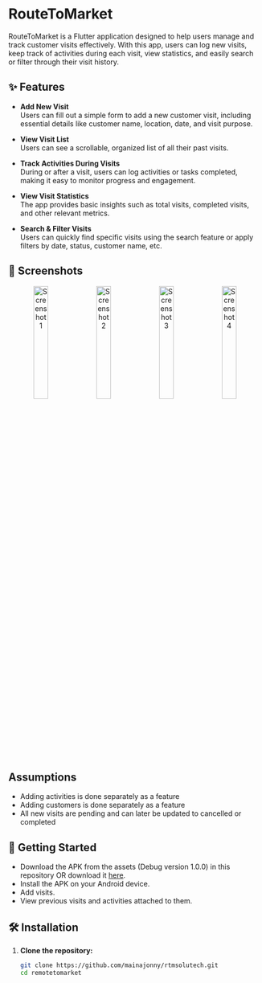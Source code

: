 # RouteToMarket

RouteToMarket is a Flutter application designed to help users manage and track customer visits effectively. With this app, users can log new visits, keep track of activities during each visit, view statistics, and easily search or filter through their visit history.

## ✨ Features

- **Add New Visit**  
  Users can fill out a simple form to add a new customer visit, including essential details like customer name, location, date, and visit purpose.

- **View Visit List**  
  Users can see a scrollable, organized list of all their past visits.

- **Track Activities During Visits**  
  During or after a visit, users can log activities or tasks completed, making it easy to monitor progress and engagement.

- **View Visit Statistics**  
  The app provides basic insights such as total visits, completed visits, and other relevant metrics.

- **Search & Filter Visits**  
  Users can quickly find specific visits using the search feature or apply filters by date, status, customer name, etc.

## 📱 Screenshots

<p align="center">
  <img src="https://github.com/user-attachments/assets/74a14d00-cfb1-4c6f-85bc-b0f509b74486" width="24%" alt="Screenshot 1"/>
  <img src="https://github.com/user-attachments/assets/9757a5a9-e8f3-47c2-b2c4-3067a4fbfefe" width="24%" alt="Screenshot 2"/>
  <img src="https://github.com/user-attachments/assets/46e72ff9-90f6-431f-9af6-34896698aa9f" width="24%" alt="Screenshot 3"/>
  <img src="https://github.com/user-attachments/assets/f746fcb0-9dee-4996-a49a-cfb33655aa17" width="24%" alt="Screenshot 4"/>
</p>

## Assumptions

- Adding activities is done separately as a feature
- Adding customers is done separately as a feature
- All new visits are pending and can later be updated to cancelled or completed

## 🚀 Getting Started

- Download the APK from the assets (Debug version 1.0.0) in this repository OR download it [here](https://github.com/mainajonny/rtmsolutech/releases/download/untagged-776e15e57e18c1c4fa67/routetomarket.apk).
- Install the APK on your Android device.
- Add visits.
- View previous visits and activities attached to them.

## 🛠️ Installation

1. **Clone the repository:**
   ```bash
   git clone https://github.com/mainajonny/rtmsolutech.git
   cd remotetomarket
